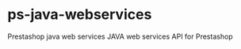 ps-java-webservices
===================

Prestashop java web services
JAVA web services API for Prestashop